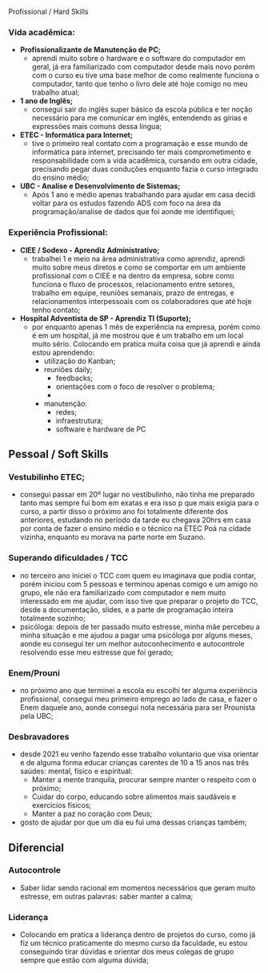 Profissional / Hard Skills

### Vida acadêmica:

- **Profissionalizante de Manutenção de PC;**
    - aprendi muito sobre o hardware e o software do computador em geral, já era familiarizado com computador desde mais novo porém com o curso eu tive uma base melhor de como realmente funciona o computador, tanto que tenho o livro dele até hoje comigo no meu trabalho atual;
- **1 ano de Inglês;**
    - consegui sair do inglês super básico da escola pública e ter noção necessário para me comunicar em inglês, entendendo as gírias e expressões mais comuns dessa língua;
- **ETEC - Informática para Internet;**
    - tive o primeiro real contato com a programação e esse mundo de informática para internet, precisando ter mais comprometimento e responsabilidade com a vida acadêmica, cursando em outra cidade, precisando pegar duas conduções enquanto fazia o curso integrado do ensino médio;
- **UBC - Analise e Desenvolvimento de Sistemas;**
    - Após 1 ano e médio apenas trabalhando para ajudar em casa decidi voltar para os estudos fazendo ADS com foco na área da programação/analise de dados que foi aonde me identifiquei;

### Experiência Profissional:

- **CIEE / Sodexo - Aprendiz Administrativo;**
    - trabalhei 1 e meio na área administrativa como aprendiz, aprendi muito sobre meus diretos e como se comportar em um ambiente profissional com o CIEE e na dentro da empresa, sobre como funciona o fluxo de processos, relacionamento entre setores, trabalho em equipe, reuniões semanais, prazo de entregas, e relacionamentos interpessoais com os colaboradores que até hoje tenho contato;
- **Hospital Adventista de SP - Aprendiz TI (Suporte);**
    - por enquanto apenas 1 mês de experiência na empresa, porém como é em um hospital, já me mostrou que é um trabalho em um local muito sério. Colocando em pratica muita coisa que já aprendi e ainda estou aprendendo:
        - utilização do Kanban;
        - reuniões daily;
            - feedbacks;
            - orientações com o foco de resolver o problema;
            - 
        - manutenção:
            - redes;
            - infraestrutura;
            - software e hardware de PC

## Pessoal / Soft Skills

### **Vestubilinho ETEC;**

- consegui passar em 20º lugar no vestibulinho, não tinha me preparado tanto mas sempre fui bom em exatas e era isso p que mais exigia para o curso, a partir disso o próximo ano foi totalmente diferente dos anteriores, estudando no período da tarde eu chegava 20hrs em casa por conta de fazer o ensino médio e o técnico na ETEC Poá na cidade vizinha, enquanto eu morava na parte norte em Suzano.

### **Superando dificuldades / TCC**

- no terceiro ano iniciei o TCC com quem eu imaginava que podia contar, porém iniciou com 5 pessoas e terminou apenas comigo e um amigo no grupo, ele não era familiarizado com computador e nem muito interessado em me ajudar, com isso tive que preparar o projeto do TCC, desde a documentação, slides, e a parte de programação inteira totalmente sozinho;
- psicóloga: depois de ter passado muito estresse, minha mãe percebeu a minha situação e me ajudou a pagar uma psicóloga por alguns meses, aonde eu consegui ter um melhor autoconhecimento e autocontrole resolvendo esse meu estresse que foi gerado;

### **Enem/Prouni**

- no próximo ano que terminei a escola eu escolhi ter alguma experiência profissional, consegui meu primeiro emprego ao lado de casa, e fazer o Enem daquele ano, aonde consegui nota necessária para ser Prounista pela UBC;

### **Desbravadores**

- desde 2021 eu venho fazendo esse trabalho voluntario que visa orientar e de alguma forma educar crianças carentes de 10 a 15 anos nas três saúdes: mental, físico e espiritual:
    - Manter a mente tranquila, procurar sempre manter o respeito com o próximo;
    - Cuidar do corpo, educando sobre alimentos mais saudáveis e exercícios físicos;
    - Manter a paz no coração com Deus;
- gosto de ajudar por que um dia eu fui uma dessas crianças também;

## Diferencial

### Autocontrole

- Saber lidar sendo racional em momentos necessários que geram muito estresse, em outras palavras: saber manter a calma;

### Liderança

- Colocando em pratica a liderança dentro de projetos do curso, como já fiz um técnico praticamente do mesmo curso da faculdade, eu estou conseguindo tirar dúvidas e orientar dos meus colegas de grupo sempre que estão com alguma dúvida;

